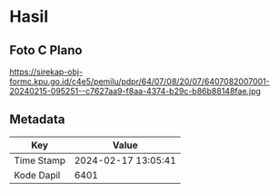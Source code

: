 # Hasil

## Foto C Plano

https://sirekap-obj-formc.kpu.go.id/c4e5/pemilu/pdpr/64/07/08/20/07/6407082007001-20240215-095251--c7627aa9-f8aa-4374-b29c-b86b88148fae.jpg


## Metadata

| Key        | Value               |
| ---------- | ------------------- |
| Time Stamp | 2024-02-17 13:05:41 |
| Kode Dapil | 6401                |



